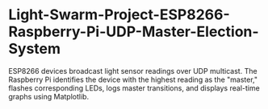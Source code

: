 # Light-Swarm-Project-ESP8266-Raspberry-Pi-UDP-Master-Election-System
ESP8266 devices broadcast light sensor readings over UDP multicast. The Raspberry Pi identifies the device with the highest reading as the "master," flashes corresponding LEDs, logs master transitions, and displays real-time graphs using Matplotlib.
